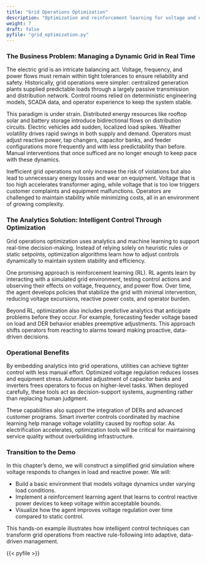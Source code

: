 ```yaml
---
title: "Grid Operations Optimization"
description: "Optimization and reinforcement learning for voltage and operations control."
weight: 7
draft: false
pyfile: "grid_optimization.py"
---
```


### The Business Problem: Managing a Dynamic Grid in Real Time

The electric grid is an intricate balancing act. Voltage, frequency, and power flows must remain within tight tolerances to ensure reliability and safety. Historically, grid operations were simpler: centralized generation plants supplied predictable loads through a largely passive transmission and distribution network. Control rooms relied on deterministic engineering models, SCADA data, and operator experience to keep the system stable.

This paradigm is under strain. Distributed energy resources like rooftop solar and battery storage introduce bidirectional flows on distribution circuits. Electric vehicles add sudden, localized load spikes. Weather volatility drives rapid swings in both supply and demand. Operators must adjust reactive power, tap changers, capacitor banks, and feeder configurations more frequently and with less predictability than before. Manual interventions that once sufficed are no longer enough to keep pace with these dynamics.

Inefficient grid operations not only increase the risk of violations but also lead to unnecessary energy losses and wear on equipment. Voltage that is too high accelerates transformer aging, while voltage that is too low triggers customer complaints and equipment malfunctions. Operators are challenged to maintain stability while minimizing costs, all in an environment of growing complexity.

### The Analytics Solution: Intelligent Control Through Optimization

Grid operations optimization uses analytics and machine learning to support real-time decision-making. Instead of relying solely on heuristic rules or static setpoints, optimization algorithms learn how to adjust controls dynamically to maintain system stability and efficiency.

One promising approach is reinforcement learning (RL). RL agents learn by interacting with a simulated grid environment, testing control actions and observing their effects on voltage, frequency, and power flow. Over time, the agent develops policies that stabilize the grid with minimal intervention, reducing voltage excursions, reactive power costs, and operator burden.

Beyond RL, optimization also includes predictive analytics that anticipate problems before they occur. For example, forecasting feeder voltage based on load and DER behavior enables preemptive adjustments. This approach shifts operators from reacting to alarms toward making proactive, data-driven decisions.

### Operational Benefits

By embedding analytics into grid operations, utilities can achieve tighter control with less manual effort. Optimized voltage regulation reduces losses and equipment stress. Automated adjustment of capacitor banks and inverters frees operators to focus on higher-level tasks. When deployed carefully, these tools act as decision-support systems, augmenting rather than replacing human judgment.

These capabilities also support the integration of DERs and advanced customer programs. Smart inverter controls coordinated by machine learning help manage voltage volatility caused by rooftop solar. As electrification accelerates, optimization tools will be critical for maintaining service quality without overbuilding infrastructure.

### Transition to the Demo

In this chapter’s demo, we will construct a simplified grid simulation where voltage responds to changes in load and reactive power. We will:

* Build a basic environment that models voltage dynamics under varying load conditions.
* Implement a reinforcement learning agent that learns to control reactive power devices to keep voltage within acceptable bounds.
* Visualize how the agent improves voltage regulation over time compared to static control.

This hands-on example illustrates how intelligent control techniques can transform grid operations from reactive rule-following into adaptive, data-driven management.

{{< pyfile >}}